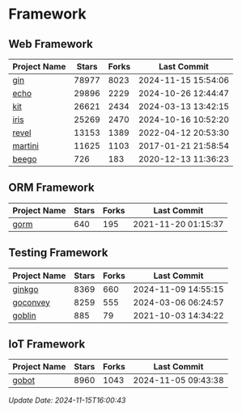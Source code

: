 # Framework

## Web Framework
| Project Name | Stars | Forks | Last Commit |
| ------------ | ----- | ----- | ----------- |
| [gin](https://github.com/gin-gonic/gin) | 78977 | 8023 | 2024-11-15 15:54:06 |
| [echo](https://github.com/labstack/echo) | 29896 | 2229 | 2024-10-26 12:44:47 |
| [kit](https://github.com/go-kit/kit) | 26621 | 2434 | 2024-03-13 13:42:15 |
| [iris](https://github.com/kataras/iris) | 25269 | 2470 | 2024-10-16 10:52:20 |
| [revel](https://github.com/revel/revel) | 13153 | 1389 | 2022-04-12 20:53:30 |
| [martini](https://github.com/go-martini/martini) | 11625 | 1103 | 2017-01-21 21:58:54 |
| [beego](https://github.com/astaxie/beego) | 726 | 183 | 2020-12-13 11:36:23 |

## ORM Framework
| Project Name | Stars | Forks | Last Commit |
| ------------ | ----- | ----- | ----------- |
| [gorm](https://github.com/jinzhu/gorm) | 640 | 195 | 2021-11-20 01:15:37 |

## Testing Framework
| Project Name | Stars | Forks | Last Commit |
| ------------ | ----- | ----- | ----------- |
| [ginkgo](https://github.com/onsi/ginkgo) | 8369 | 660 | 2024-11-09 14:55:15 |
| [goconvey](https://github.com/smartystreets/goconvey) | 8259 | 555 | 2024-03-06 06:24:57 |
| [goblin](https://github.com/franela/goblin) | 885 | 79 | 2021-10-03 14:34:22 |

## IoT Framework
| Project Name | Stars | Forks | Last Commit |
| ------------ | ----- | ----- | ----------- |
| [gobot](https://github.com/hybridgroup/gobot) | 8960 | 1043 | 2024-11-05 09:43:38 |

*Update Date: 2024-11-15T16:00:43*
